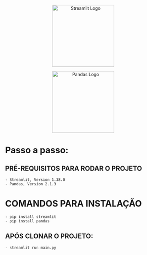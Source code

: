 <p align="center"><a href="https://docs.streamlit.io/get-started/installation" target="_blank"><img src="https://streamlit.io/images/brand/streamlit-logo-secondary-colormark-darktext.png" width="200" height="200" alt="Streamlit Logo"></a></p>

<p align="center"><a href="https://pandas.pydata.org/docs/getting_started/install.html" target="_blank"><img src="https://encrypted-tbn0.gstatic.com/images?q=tbn:ANd9GcQ-NEICv1aGTvDRncdvM_fXoah5SNWx4pXAvg&s" width="200" height="200" alt="Pandas Logo"></a></p>

# Passo a passo:

## PRÉ-REQUISITOS PARA RODAR O PROJETO
    - Streamlit, Version 1.38.0
    - Pandas, Version 2.1.3

# COMANDOS PARA INSTALAÇÃO
    - pip install streamlit
    - pip install pandas

## APÓS CLONAR O PROJETO:
    - streamlit run main.py
    